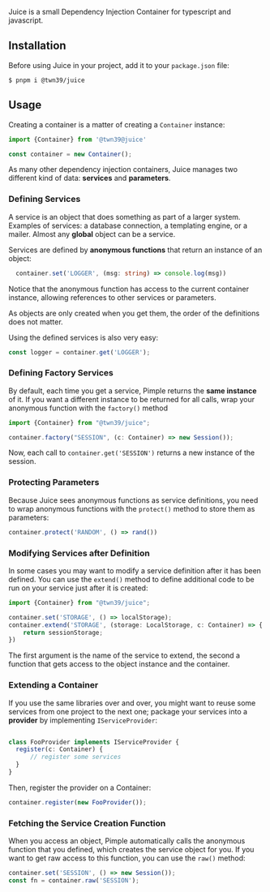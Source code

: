 
Juice is a small Dependency Injection Container for typescript and javascript.

Installation
------------

Before using Juice in your project, add it to your ``package.json`` file:

    $ pnpm i @twn39/juice

Usage
-----

Creating a container is a matter of creating a ``Container`` instance:

```ts
import {Container} from '@twn39@juice'

const container = new Container();
```

As many other dependency injection containers, Juice manages two different
kind of data: **services** and **parameters**.

### Defining Services

A service is an object that does something as part of a larger system. Examples
of services: a database connection, a templating engine, or a mailer. Almost
any **global** object can be a service.

Services are defined by **anonymous functions** that return an instance of an
object:

```ts
  container.set('LOGGER', (msg: string) => console.log(msg))
```

Notice that the anonymous function has access to the current container
instance, allowing references to other services or parameters.

As objects are only created when you get them, the order of the definitions
does not matter.

Using the defined services is also very easy:

```ts
const logger = container.get('LOGGER');
```


### Defining Factory Services

By default, each time you get a service, Pimple returns the **same instance**
of it. If you want a different instance to be returned for all calls, wrap your
anonymous function with the ``factory()`` method

```ts
import {Container} from "@twn39/juice";

container.factory("SESSION", (c: Container) => new Session());

```

Now, each call to `container.get('SESSION')` returns a new instance of the
session.


### Protecting Parameters

Because Juice sees anonymous functions as service definitions, you need to
wrap anonymous functions with the ``protect()`` method to store them as
parameters:

```ts
container.protect('RANDOM', () => rand())
```

### Modifying Services after Definition

In some cases you may want to modify a service definition after it has been
defined. You can use the ``extend()`` method to define additional code to be
run on your service just after it is created:

```ts
import {Container} from "@twn39/juice";

container.set('STORAGE', () => localStorage);
container.extend('STORAGE', (storage: LocalStorage, c: Container) => {
    return sessionStorage;
})
```

The first argument is the name of the service to extend, the second a function
that gets access to the object instance and the container.

### Extending a Container

If you use the same libraries over and over, you might want to reuse some
services from one project to the next one; package your services into a
**provider** by implementing ``IServiceProvider``:

```ts

class FooProvider implements IServiceProvider {
  register(c: Container) {
      // register some services
  }
}
```

Then, register the provider on a Container:

```ts
container.register(new FooProvider());
```

### Fetching the Service Creation Function

When you access an object, Pimple automatically calls the anonymous function
that you defined, which creates the service object for you. If you want to get
raw access to this function, you can use the ``raw()`` method:

```ts
container.set('SESSION', () => new Session());
const fn = container.raw('SESSION');
```
